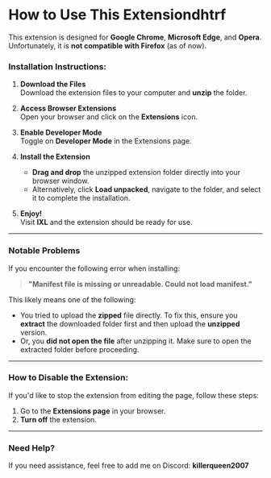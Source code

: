 # How to Use This Extensiondhtrf

This extension is designed for **Google Chrome**, **Microsoft Edge**, and **Opera**. Unfortunately, it is **not compatible with Firefox** (as of now).

### Installation Instructions:

1. **Download the Files**  
   Download the extension files to your computer and **unzip** the folder.

2. **Access Browser Extensions**  
   Open your browser and click on the **Extensions** icon.

3. **Enable Developer Mode**  
   Toggle on **Developer Mode** in the Extensions page.

4. **Install the Extension**  
   - **Drag and drop** the unzipped extension folder directly into your browser window.  
   - Alternatively, click **Load unpacked**, navigate to the folder, and select it to complete the installation.

5. **Enjoy!**  
   Visit **IXL** and the extension should be ready for use.

---

### Notable Problems

If you encounter the following error when installing:

> **"Manifest file is missing or unreadable. Could not load manifest."**

This likely means one of the following:  
- You tried to upload the **zipped** file directly. To fix this, ensure you **extract** the downloaded folder first and then upload the **unzipped** version.  
- Or, you **did not open the file** after unzipping it. Make sure to open the extracted folder before proceeding.  

---

### How to Disable the Extension:

If you'd like to stop the extension from editing the page, follow these steps:

1. Go to the **Extensions page** in your browser.
2. **Turn off** the extension.

---

### Need Help?

If you need assistance, feel free to add me on Discord: **killerqueen2007**
